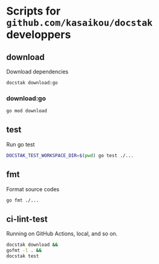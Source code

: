 # Scripts for `github.com/kasaikou/docstak` developpers

## download

Download dependencies

```sh
docstak download:go
```

### download:go

```sh
go mod download
```

## test

Run go test

```sh
DOCSTAK_TEST_WORKSPACE_DIR=$(pwd) go test ./...
```

## fmt

Format source codes

```sh
go fmt ./...
```

## ci-lint-test

Running on GitHub Actions, local, and so on.

```sh
docstak download &&
gofmt -l . &&
docstak test
```
